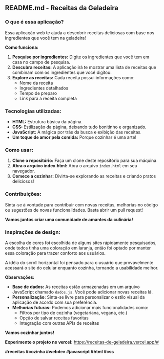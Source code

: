 ## **README.md - Receitas da Geladeira**

### **O que é essa aplicação?**

Essa aplicação web te ajuda a descobrir receitas deliciosas com base nos ingredientes que você tem na geladeira! 

**Como funciona:**

1. **Pesquise por ingredientes:** Digite os ingredientes que você tem em casa no campo de pesquisa.
2. **Descubra receitas:** A aplicação irá te mostrar uma lista de receitas que combinam com os ingredientes que você digitou.
3. **Explore as receitas:** Cada receita possui informações como:
   * Nome da receita
   * Ingredientes detalhados
   * Tempo de preparo
   * Link para a receita completa

### **Tecnologias utilizadas:**

* **HTML:** Estrutura básica da página.
* **CSS:** Estilização da página, deixando tudo bonitinho e organizado.
* **JavaScript:** A mágica por trás da busca e exibição das receitas.
* **Um toque de amor pela comida:** Porque cozinhar é uma arte! ‍‍

### **Como usar:**

1. **Clone o repositório:** Faça um clone deste repositório para sua máquina.
2. **Abra o arquivo index.html:** Abra o arquivo `index.html` em seu navegador.
3. **Comece a cozinhar:** Divirta-se explorando as receitas e criando pratos deliciosos!

### **Contribuições:**

Sinta-se à vontade para contribuir com novas receitas, melhorias no código ou sugestões de novas funcionalidades. Basta abrir um pull request! 

**Vamos juntos criar uma comunidade de amantes da culinária!** 

### **Inspirações de design:**

A escolha de cores foi escolhida de alguns sites rápidamente pesquisados, onde todos tinha uma coloração em laranja, então foi optado por manter essa coloração
para trazer conforto aos usuários.

A idéia do scroll horizontal foi pensado para o usuário que provavelmente acessará o site do celular enquanto cozinha, tornando a usabilidade melhor.

**Observações:**

* **Base de dados:** As receitas estão armazenadas em um arquivo JavaScript chamado `dados.js`. Você pode adicionar novas receitas lá.
* **Personalização:** Sinta-se livre para personalizar o estilo visual da aplicação de acordo com sua preferência.
* **Melhorias futuras:** Podemos adicionar mais funcionalidades como:
    * Filtros por tipo de cozinha (vegetariana, vegana, etc.)
    * Opção de salvar receitas favoritas
    * Integração com outras APIs de receitas

**Vamos cozinhar juntos!** ‍‍

**Experimente o projeto no vercel:**
https://receitas-de-geladeira.vercel.app/#

**#receitas #cozinha #webdev #javascript #html #css**
